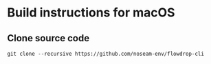 # Build instructions for macOS

## Clone source code

`git clone --recursive https://github.com/noseam-env/flowdrop-cli`
